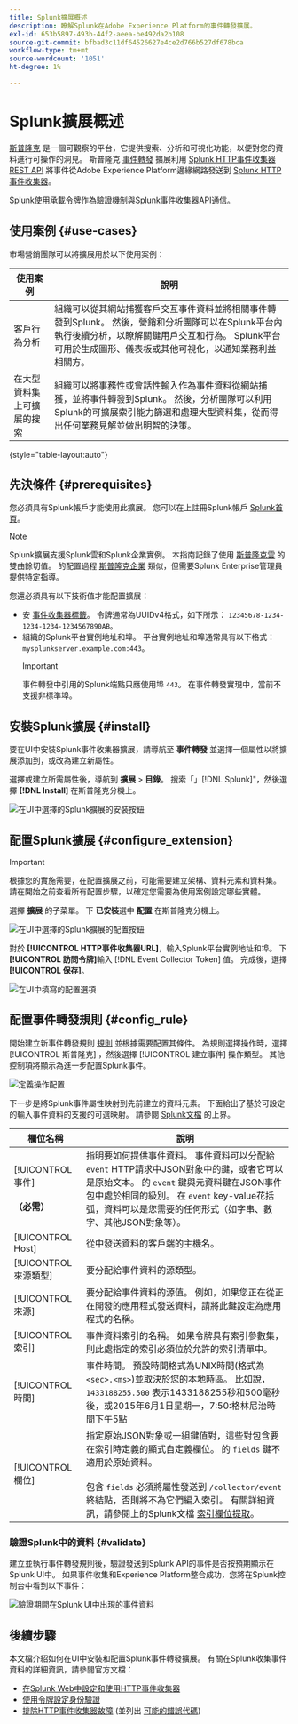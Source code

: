 ```yaml
---
title: Splunk擴展概述
description: 瞭解Splunk在Adobe Experience Platform的事件轉發擴展。
exl-id: 653b5897-493b-44f2-aeea-be492da2b108
source-git-commit: bfbad3c11df64526627e4ce2d766b527df678bca
workflow-type: tm+mt
source-wordcount: '1051'
ht-degree: 1%

---
```


# Splunk擴展概述

[斯普隆克](https://www.splunk.com) 是一個可觀察的平台，它提供搜索、分析和可視化功能，以便對您的資料進行可操作的洞見。 斯普隆克 [事件轉發](../../../ui/event-forwarding/overview.md) 擴展利用 [Splunk HTTP事件收集器REST API](https://docs.splunk.com/Documentation/Splunk/8.2.5/Data/HECRESTendpoints) 將事件從Adobe Experience Platform邊緣網路發送到 [Splunk HTTP事件收集器](https://docs.splunk.com/Documentation/Splunk/8.2.5/Data/UsetheHTTPEventCollector)。

Splunk使用承載令牌作為驗證機制與Splunk事件收集器API通信。

## 使用案例 {#use-cases}

市場營銷團隊可以將擴展用於以下使用案例：

| 使用案例 | 說明 |
| --- | --- |
| 客戶行為分析 | 組織可以從其網站捕獲客戶交互事件資料並將相關事件轉發到Splunk。 然後，營銷和分析團隊可以在Splunk平台內執行後續分析，以瞭解關鍵用戶交互和行為。 Splunk平台可用於生成圖形、儀表板或其他可視化，以通知業務利益相關方。 |
| 在大型資料集上可擴展的搜索 | 組織可以將事務性或會話性輸入作為事件資料從網站捕獲，並將事件轉發到Splunk。 然後，分析團隊可以利用Splunk的可擴展索引能力篩選和處理大型資料集，從而得出任何業務見解並做出明智的決策。 |

{style="table-layout:auto"}

## 先決條件 {#prerequisites}

您必須具有Splunk帳戶才能使用此擴展。 您可以在上註冊Splunk帳戶 [Splunk首頁](https://www.splunk.com/page/sign_up)。

>[!NOTE]
>
> Splunk擴展支援Splunk雲和Splunk企業實例。 本指南記錄了使用 [斯普隆克雲](https://www.splunk.com/en_us/products/splunk-cloud-platform.html) 的雙曲餘切值。 的配置過程 [斯普隆克企業](https://www.splunk.com/en_us/products/splunk-enterprise.html) 類似，但需要Splunk Enterprise管理員提供特定指導。

您還必須具有以下技術值才能配置擴展：

* 安 [事件收集器標籤](https://docs.splunk.com/Documentation/Splunk/8.2.5/Data/UsetheHTTPEventCollector#Create_an_Event_Collector_token_on_Splunk_Cloud_Platform)。 令牌通常為UUIDv4格式，如下所示： `12345678-1234-1234-1234-1234567890AB`。
* 組織的Splunk平台實例地址和埠。 平台實例地址和埠通常具有以下格式： `mysplunkserver.example.com:443`。
   >[!IMPORTANT]
   >
   > 事件轉發中引用的Splunk端點只應使用埠 `443`。 在事件轉發實現中，當前不支援非標準埠。

## 安裝Splunk擴展 {#install}

要在UI中安裝Splunk事件收集器擴展，請導航至 **事件轉發** 並選擇一個屬性以將擴展添加到，或改為建立新屬性。

選擇或建立所需屬性後，導航到 **擴展** > **目錄**。 搜索「」[!DNL Splunk]&quot;，然後選擇 **[!DNL Install]** 在斯普隆克分機上。

![在UI中選擇的Splunk擴展的安裝按鈕](../../../images/extensions/server/splunk/install.png)

## 配置Splunk擴展 {#configure_extension}

>[!IMPORTANT]
>
>根據您的實施需要，在配置擴展之前，可能需要建立架構、資料元素和資料集。 請在開始之前查看所有配置步驟，以確定您需要為使用案例設定哪些實體。

選擇 **擴展** 的子菜單。 下 **已安裝**&#x200B;選中 **配置** 在斯普隆克分機上。

![在UI中選擇的Splunk擴展的配置按鈕](../../../images/extensions/server/splunk/configure.png)

對於 **[!UICONTROL HTTP事件收集器URL]**，輸入Splunk平台實例地址和埠。 下 **[!UICONTROL 訪問令牌]**&#x200B;輸入 [!DNL Event Collector Token] 值。 完成後，選擇 **[!UICONTROL 保存]**。

![在UI中填寫的配置選項](../../../images/extensions/server/splunk/input.png)

## 配置事件轉發規則 {#config_rule}

開始建立新事件轉發規則 [規則](../../../ui/managing-resources/rules.md) 並根據需要配置其條件。 為規則選擇操作時，選擇 [!UICONTROL 斯普隆克] ，然後選擇 [!UICONTROL 建立事件] 操作類型。 其他控制項將顯示為進一步配置Splunk事件。

![定義操作配置](../../../images/extensions/server/splunk/action-configurations.png)

下一步是將Splunk事件屬性映射到先前建立的資料元素。 下面給出了基於可設定的輸入事件資料的支援的可選映射。 請參閱 [Splunk文檔](https://docs.splunk.com/Documentation/Splunk/8.2.5/Data/FormateventsforHTTPEventCollector#Event_metadata) 的上界。

| 欄位名稱 | 說明 |
| --- | --- |
| [!UICONTROL 事件&#x200B;]<br><br>**（必需）** | 指明要如何提供事件資料。 事件資料可以分配給 `event` HTTP請求中JSON對象中的鍵，或者它可以是原始文本。 的 `event` 鍵與元資料鍵在JSON事件包中處於相同的級別。 在 `event` key-value花括弧，資料可以是您需要的任何形式（如字串、數字、其他JSON對象等）。 |
| [!UICONTROL Host] | 從中發送資料的客戶端的主機名。 |
| [!UICONTROL 來源類型] | 要分配給事件資料的源類型。 |
| [!UICONTROL 來源] | 要分配給事件資料的源值。 例如，如果您正在從正在開發的應用程式發送資料，請將此鍵設定為應用程式的名稱。 |
| [!UICONTROL 索引] | 事件資料索引的名稱。 如果令牌具有索引參數集，則此處指定的索引必須位於允許的索引清單中。 |
| [!UICONTROL 時間] | 事件時間。 預設時間格式為UNIX時間(格式為 `<sec>.<ms>`)並取決於您的本地時區。 比如說， `1433188255.500` 表示1433188255秒和500毫秒後，或2015年6月1日星期一，7:50:格林尼治時間下午5點 |
| [!UICONTROL 欄位] | 指定原始JSON對象或一組鍵值對，這些對包含要在索引時定義的顯式自定義欄位。  的 `fields` 鍵不適用於原始資料。<br><br>包含 `fields` 必須將屬性發送到 `/collector/event` 終結點，否則將不為它們編入索引。 有關詳細資訊，請參閱上的Splunk文檔 [索引欄位提取](https://docs.splunk.com/Documentation/Splunk/8.2.5/Data/IFXandHEC)。 |

### 驗證Splunk中的資料 {#validate}

建立並執行事件轉發規則後，驗證發送到Splunk API的事件是否按預期顯示在Splunk UI中。 如果事件收集和Experience Platform整合成功，您將在Splunk控制台中看到以下事件：

![驗證期間在Splunk UI中出現的事件資料](../../../images/extensions/server/splunk/splunk-data.png)

## 後續步驟

本文檔介紹如何在UI中安裝和配置Splunk事件轉發擴展。 有關在Splunk收集事件資料的詳細資訊，請參閱官方文檔：

* [在Splunk Web中設定和使用HTTP事件收集器 ](https://docs.splunk.com/Documentation/Splunk/8.2.5/Data/UsetheHTTPEventCollector)
* [使用令牌設定身份驗證](https://docs.splunk.com/Documentation/Splunk/8.2.5/Security/Setupauthenticationwithtokens#Prerequisites_for_activating_tokens)
* [排除HTTP事件收集器故障](https://docs.splunk.com/Documentation/Splunk/8.2.5/Data/TroubleshootHTTPEventCollector) (並列出 [可能的錯誤代碼](https://docs.splunk.com/Documentation/Splunk/8.2.5/Data/TroubleshootHTTPEventCollector#Possible_error_codes))
